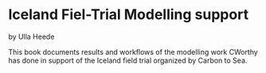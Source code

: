 # Iceland Fiel-Trial Modelling support

by Ulla Heede

This book documents results and workflows of  the modelling work CWorthy has done in support of the Iceland field trial organized by Carbon to Sea.


```{tableofcontents}
```
